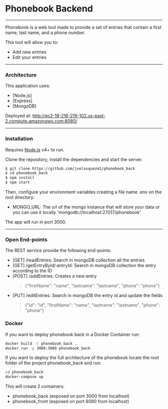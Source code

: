 # Phonebook Backend
***
Phonebook is a web tool made to provide a set of entries that contain a first name, last name, and a phone number.

This tool will allow you to:

  - Add new entries
  - Edit your entries
***
### Architecture
This application uses:

* [Node.js] 
* [Express]
* [MongoDB]

Deployed at: http://ec2-18-216-219-102.us-east-2.compute.amazonaws.com:8080/

***
### Installation

Requires [Node.js](https://nodejs.org/) v4+ to run.

Clone the repository, install the dependencies and start the server.

```sh
$ git clone https://github.com/jvelasquezm1/phonebook_back
$ cd phonebook_back
$ npm install
$ npm start
```

Then, configure your environment variables creating a file name .env on the root directory:
 - MONGO_URL: The url of the mongo instance that will store your data or you can use it locally 'mongodb://localhost:27017/phonebook'

The app will run in port 3000.

***
### Open End-points

The REST service provide the following end-points:
  - [GET] /readEntries: Search in mongoDB collection all the entries
  - [GET] /getEntryById/:entryId: Search in mongoDB collection the entry according to the ID
  - [POST] /addEntries: Creates a new entry
    > {"firstName": "name", "lastname": "lastname", "phone": "phone"}
  - [PUT] /editEntries: Search in mongoDB the entry id and update the fields
    > {"id": "id", "firstName": "name", "lastname": "lastname", "phone": "phone"}

### Docker

If you want to deploy phonebook back in a Docker Container run:

```sh
docker build -t phonebook_back .
docker run -p 3000:3000 phonebook_back
```

If you want to deploy the full architecture of the phonebook locate the root folder of the project phonebook_back and run:

```sh
cd phonebook_back
docker-compose up
```

This will create 2 containers:
- phonebook_back (exposed on port 3000 from localhost)
- phonebook_front (exposed on port 8080 from localhost)
